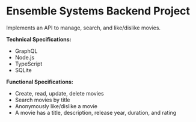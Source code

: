 # Ensemble Systems Backend Project

Implements an API to manage, search, and like/dislike movies.

**Technical Specifications:**
- GraphQL
- Node.js
- TypeScript
- SQLite

**Functional Specifications:**
- Create, read, update, delete movies
- Search movies by title
- Anonymously like/dislike a movie
- A movie has a title, description, release year, duration, and rating